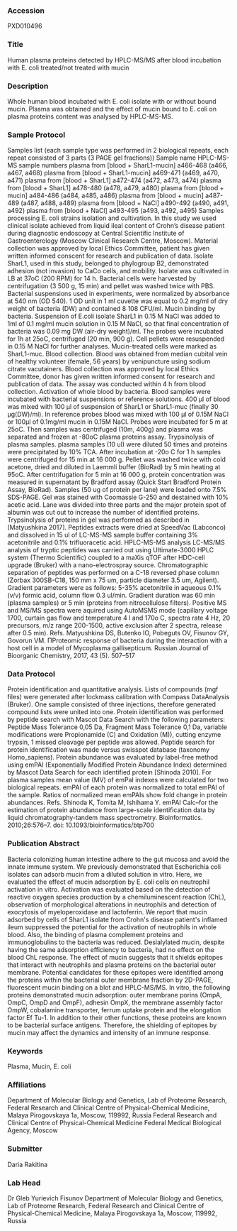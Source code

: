 ### Accession
PXD010496

### Title
Human plasma proteins detected by HPLC-MS/MS after blood incubation with E. coli treated/not treated with  mucin

### Description
Whole human blood incubated with E. coli isolate with or without bound mucin. Plasma was obtained and the effect of mucin bound to E. coli on plasma proteins content was analysed by HPLC-MS-MS.

### Sample Protocol
Samples list  (each sample type was performed in 2 biological repeats, each repeat consisted of 3 parts (3 PAGE gel fractions)) Sample name                         HPLC-MS-MS sample numbers                  plasma from [blood + SharL1-mucin] a466-468 (a466, a467, a468) plasma from [blood + SharL1-mucin] a469-471 (a469, a470, a471) plasma from [blood + SharL1]   a472-474 (a472, a473, a474) plasma from [blood + SharL1]   a478-480 (a478, a479, a480) plasma from [blood + mucin]   a484-486 (a484, a485, a486) plasma from [blood + mucin]   a487-489 (a487, a488, a489) plasma from [blood + NaCl]   a490-492 (a490, a491, a492) plasma from [blood + NaCl]   a493-495 (a493, a492, a495)  Samples processing E. coli strains isolation and cultivation. In this study we used clinical isolate achieved from liquid ileal content of Crohn’s disease patient during diagnostic endoscopy at Central Scientific Institute of Gastroenterology (Moscow Clinical Research Centre, Moscow). Material collection was approved by local Ethics Committee, patient has given written informed conscent for research and publication of data. Isolate SharL1, used in this study,  belonged to phylogroup B2, demonstrated adhesion (not invasion) to CaCo cells, and mobility.  Isolate was cultivated in LB at 37oC (200 RPM) for 14 h. Bacterial cells were harvested by centrifugation (3 500 g, 15 min) and pellet was washed twice with PBS. Bacterial suspensions used in experiments, were normalized by absorbance at 540 nm (OD 540). 1 OD unit in 1 ml cuvette was equal to 0.2 mg/ml of dry weight of bacteria (DW) and contained 8∙108 CFU/ml. Mucin binding by bacteria.  Suspension of E.coli isolate SharL1 in 0.15 M NaCl was added to 1ml of 0.1 mg/ml mucin solution in 0.15 M NaCl, so that final concentration of bacteria was 0.09 mg DW (air-dry weight)/ml. The probes were incubated for 1h at 25oC, centrifuged (20 min, 900 g). Cell pellets were resuspended in 0.15 M NaCl for further analyses. Mucin-treated cells were marked  as SharL1-muc. Blood collection.  Blood was obtained from median cubital vein of healthy volunteer (female, 56 years) by venipuncture using sodium citrate vacutainers.  Blood collection was approved by local Ethics Committee, donor has given written informed consent for research and publication of data. The assay was conducted within 4 h from blood collection. Activation of whole blood by bacteria.   Blood samples were incubated with bacterial suspensions or reference solutions. 400 µl of blood was mixed with 100 µl of suspension of SharL1 or SharL1-muc  (finally 30 µg(DW)/ml). In reference probes blood was mixed with 100 µl of 0.15M NaCl or 100µl of 0.1mg/ml mucin in 0.15M NaCl. Probes were incubated for 5 m at 25oC. Then samples was centrifuged (10m, 400g) and plasma was separated and frozen at -80oC plasma proteins assay. Trypsinolysis of plasma samples. plasma samples (10 ul) were diluted 50 times and proteins were precipitated by 10% TCA. After incubation at -20o C for 1 h samples were centrifuged for 15 min at 16 000 g. Pellet was washed twice with cold acetone, dried and diluted in Laemmli buffer (BioRad) by 5 min heating at 95oC. After centrifugation for 5 min at 16 000 g, protein concentration was measured in supernatant by Bradford assay (Quick Start Bradford Protein Assay, BioRad). Samples (50 ug of protein per lane) were loaded onto 7.5% SDS-PAGE. Gel was stained with Coomassie G-250 and destained with 10% acetic acid. Lane was divided into three parts and the major protein spot of albumin was cut out to increase the number of identified proteins. Trypsinolysis of proteins in gel was performed as described in [Matyushkina  2017]. Peptides extracts were dried at SpeedVac (Labconco) and dissolved in 15 ul of LC-MS-MS sample buffer containing 3% acetonitrile and 0.1% trifluoracetic acid. HPLC-MS-MS analysis LC-MS/MS analysis of tryptic peptides was carried out using Ultimate-3000 HPLC system (Thermo Scientific) coupled to a maXis qTOF after HDC-cell upgrade (Bruker) with a nano-electrospray source. Chromatographic separation of peptides was performed on a C-18 reversed phase column (Zorbax 300SB-C18, 150 mm x 75 um, particle diameter 3.5 um, Agilent). Gradient parameters were as follows: 5-35% acetonitrile in aqueous 0.1% (v/v) formic acid, column flow 0.3 ul/min. Gradient duration was 60 min (plasma samples) or 5 min (proteins from nitrocellulose filters). Positive MS and MS/MS spectra were aquired using AutoMSMS mode (capillary voltage 1700, curtain gas flow and temperature 4 l and 170o C, spectra rate 4 Hz, 20 precursors, m/z range 200-1500, active exclusion after 2 spectra, release after 0.5 min).  Refs. Matyushkina DS, Butenko IO, Pobeguts OV, Fisunov GY, Govorun VM. ПProteomic response of bacteria during the interaction with a host cell in a model of Mycoplasma gallisepticum. Russian Journal of Bioorganic Chemistry, 2017,  43 (5). 507–517

### Data Protocol
Protein identification and quantitative analysis. Lists of compounds (mgf files) were generated after lockmass calibration with Compass DataAnalysis (Bruker). One sample consisted of three injections, therefore generated compound lists were united into one.  Protein identification was performed by peptide search with Mascot Data Search with the following parameters: Peptide Mass Tolerance 0,05 Da, Fragment Mass Tolerance 0,1 Da, variable modifications were Propionamide (C) and Oxidation (M)), cutting enzyme trypsin, 1 missed cleavage per peptide was allowed. Peptide search for protein identification was made versus swisspot database (taxonomy Homo_sapiens).  Protein abundance was evaluated by label-free method using emPAI (Exponentially Modified Protein Abundance Index) determined by Mascot Data Search for each identified protein [Shinoda 2010]. For plasma samples mean value (MV) of emPaI indexes were calculated for two biological repeats. emPAI of each protein was normalized to total emPAI of the sample. Ratios of normalized mean emPAIs show fold change in protein abundances.  Refs. Shinoda K, Tomita M, Ishihama Y. emPAI Calc–for the estimation of protein abundance from large-scale identification data by liquid chromatography-tandem mass spectrometry. Bioinformatics. 2010;26:576–7. doi: 10.1093/bioinformatics/btp700

### Publication Abstract
Bacteria colonizing human intestine adhere to the gut mucosa and avoid the innate immune system. We previously demonstrated that Escherichia&#xa0;coli isolates can adsorb mucin from a diluted solution in&#xa0;vitro. Here, we evaluated the effect of mucin adsorption by E.&#xa0;coli cells on neutrophil activation in&#xa0;vitro. Activation was evaluated based on the detection of reactive oxygen species production by a chemiluminescent reaction (ChL), observation of morphological alterations in neutrophils and detection of exocytosis of myeloperoxidase and lactoferrin. We report that mucin adsorbed by cells of SharL1 isolate from Crohn's disease patient's inflamed ileum suppressed the potential for the activation of neutrophils in whole blood. Also, the binding of plasma complement proteins and immunoglobulins to the bacteria was reduced. Desialylated mucin, despite having the same adsorption efficiency to bacteria, had no effect on the blood ChL response. The effect of mucin suggests that it shields epitopes that interact with neutrophils and plasma proteins on the bacterial outer membrane. Potential candidates for these epitopes were identified among the proteins within the bacterial outer membrane fraction by 2D-PAGE, fluorescent mucin binding on a blot and HPLC-MS/MS. In&#xa0;vitro, the following proteins demonstrated mucin adsorption: outer membrane porins (OmpA, OmpC, OmpD and OmpF), adhesin OmpX, the membrane assembly factor OmpW, cobalamine transporter, ferrum uptake protein and the elongation factor Ef Tu-1. In addition to their other functions, these proteins are known to be bacterial surface antigens. Therefore, the shielding of epitopes by mucin may affect the dynamics and intensity of an immune response.

### Keywords
Plasma, Mucin, E. coli

### Affiliations
Department of Molecular Biology and Genetics, Lab of Proteome Research, Federal Research and Clinical Centre of Physical-Chemical Medicine, Malaya Pirogovskaya 1a, Moscow, 119992, Russia
Federal Research and Clinical Centre of Physical-Chemical Medicine Federal Medical Biological Agency, Moscow

### Submitter
Daria Rakitina

### Lab Head
Dr Gleb Yurievich Fisunov
Department of Molecular Biology and Genetics, Lab of Proteome Research, Federal Research and Clinical Centre of Physical-Chemical Medicine, Malaya Pirogovskaya 1a, Moscow, 119992, Russia


